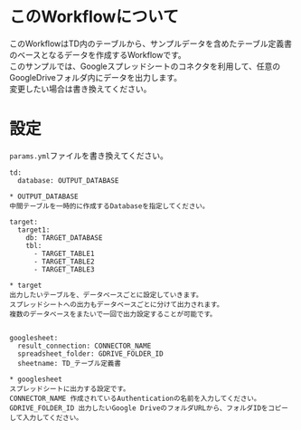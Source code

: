 # このWorkflowについて
このWorkflowはTD内のテーブルから、サンプルデータを含めたテーブル定義書のベースとなるデータを作成するWorkflowです。  
このサンプルでは、Googleスプレッドシートのコネクタを利用して、任意のGoogleDriveフォルダ内にデータを出力します。  
変更したい場合は書き換えてください。

# 設定
`params.yml`ファイルを書き換えてください。  
```
td:
  database: OUTPUT_DATABASE

* OUTPUT_DATABASE
中間テーブルを一時的に作成するDatabaseを指定してください。

target:
  target1:
    db: TARGET_DATABASE
    tbl:
      - TARGET_TABLE1
      - TARGET_TABLE2
      - TARGET_TABLE3

* target
出力したいテーブルを、データベースごとに設定していきます。
スプレッドシートへの出力もデータベースごとに分けて出力されます。
複数のデータベースをまたいで一回で出力設定することが可能です。


googlesheet:
  result_connection: CONNECTOR_NAME
  spreadsheet_folder: GDRIVE_FOLDER_ID
  sheetname: TD_テーブル定義書

* googlesheet
スプレッドシートに出力する設定です。
CONNECTOR_NAME 作成されているAuthenticationの名前を入力してください。
GDRIVE_FOLDER_ID 出力したいGoogle DriveのフォルダURLから、フォルダIDをコピーして入力してください。
```

